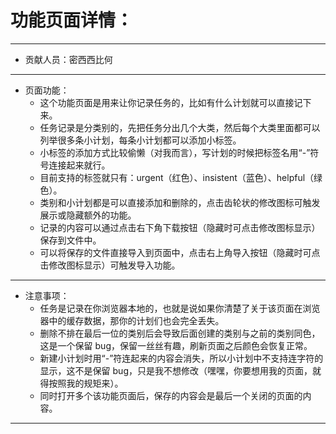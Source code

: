 # 功能页面详情：
---
+ 贡献人员：密西西比何
---
+ 页面功能：
   - 这个功能页面是用来让你记录任务的，比如有什么计划就可以直接记下来。
   - 任务记录是分类别的，先把任务分出几个大类，然后每个大类里面都可以列举很多条小计划，每条小计划都可以添加小标签。
   - 小标签的添加方式比较偷懒（对我而言），写计划的时候把标签名用“-”符号连接起来就行。
   - 目前支持的标签就只有：urgent（红色）、insistent（蓝色）、helpful（绿色）。
   - 类别和小计划都是可以直接添加和删除的，点击齿轮状的修改图标可触发展示或隐藏额外的功能。
   - 记录的内容可以通过点击右下角下载按钮（隐藏时可点击修改图标显示）保存到文件中。
   - 可以将保存的文件直接导入到页面中，点击右上角导入按钮（隐藏时可点击修改图标显示）可触发导入功能。
---
+ 注意事项：
   - 任务是记录在你浏览器本地的，也就是说如果你清楚了关于该页面在浏览器中的缓存数据，那你的计划们也会完全丢失。
   - 删除不排在最后一位的类别后会导致后面创建的类别与之前的类别同色，这是一个保留 bug，保留一丝丝有趣，刷新页面之后颜色会恢复正常。
   - 新建小计划时用“-”符连起来的内容会消失，所以小计划中不支持连字符的显示，这不是保留 bug，只是我不想修改（嘿嘿，你要想用我的页面，就得按照我的规矩来）。
   - 同时打开多个该功能页面后，保存的内容会是最后一个关闭的页面的内容。
---
